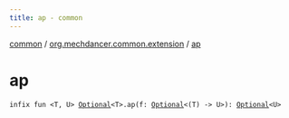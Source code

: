 ```yaml
---
title: ap - common
---
```


[common](../index.html) / [org.mechdancer.common.extension](index.html) / [ap](./ap.html)

# ap

`infix fun <T, U> `[`Optional`](-optional/index.html)`<T>.ap(f: `[`Optional`](-optional/index.html)`<(T) -> U>): `[`Optional`](-optional/index.html)`<U>`